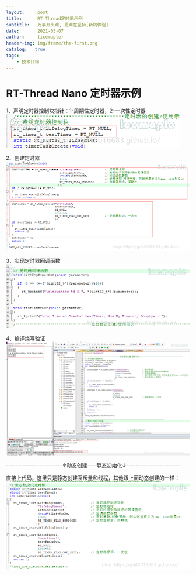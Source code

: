 ```yaml
---
layout:     post
title:      RT-Thread定时器示例
subtitle:   万事开头难, 更难在坚持[新坑体验]
date:       2021-05-07
author:     (icemaple)
header-img: img/frame/the-first.png
catalog:   true
tags:
    - 技术什锦
---
```

# RT-Thread Nano 定时器示例

1、声明定时器控制块指针：1-周期性定时器，2-一次性定时器
![define](/img/frame/rt-thread/chapter5-timer/RTT-5-timer-1-define-timer.png)  

2、创建定时器
![create](/img/frame/rt-thread/chapter5-timer/RTT-5-timer-2-create-timer.png)  

3、实现定时器回调函数
![timer_callback](/img/frame/rt-thread/chapter5-timer/RTT-5-timer-3-timer-callback-func.png)  

4、编译烧写验证
![run](/img/frame/rt-thread/chapter5-timer/RTT-5-timer-4-build-run.png)  

------------------------↑动态创建----静态初始化↓-----------------------  

直接上代码，这里只是静态创建互斥量和线程，其他跟上面动态创建的一样：
![timer_static](/img/frame/rt-thread/chapter5-timer/RTT-5-timer-5-init-timer-static.png)  


